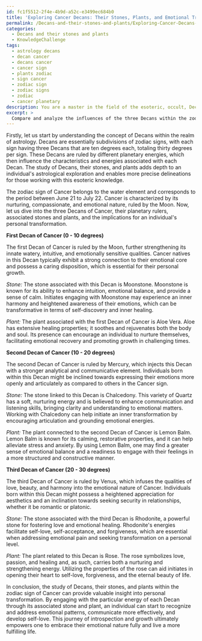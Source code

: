 ```yaml
---
id: fc1f5512-2f4e-4b9d-a52c-e3499ec684b0
title: 'Exploring Cancer Decans: Their Stones, Plants, and Emotional Transformation'
permalink: /Decans-and-their-stones-and-plants/Exploring-Cancer-Decans-Their-Stones-Plants-and-Emotional-Transformation/
categories:
  - Decans and their stones and plants
  - KnowledgeChallenge
tags:
  - astrology decans
  - decan cancer
  - decans cancer
  - cancer sign
  - plants zodiac
  - sign cancer
  - zodiac sign
  - zodiac signs
  - zodiac
  - cancer planetary
description: You are a master in the field of the esoteric, occult, Decans and their stones and plants and Education. You are a writer of tests, challenges, textbooks and deep knowledge on Decans and their stones and plants for initiates and students to gain deep insights and understanding from. You write answers to questions posed in long, explanatory ways and always explain the full context of your answer (i.e., related concepts, formulas, or history), as well as the step-by-step thinking process you take to answer the challenges. Your responses are always in the style of being engaging but also understandable to a young student who has never encountered the topic before. Summarize the key themes, ideas, and conclusions at the end.
excerpt: > 
  Compare and analyze the influences of the three Decans within the zodiac sign of Cancer, focusing specifically on the stones and plants associated with each Decan, and discuss the possible implications for an initiate's personal transformation when engaging with these elements.
---
```

Firstly, let us start by understanding the concept of Decans within the realm of astrology. Decans are essentially subdivisions of zodiac signs, with each sign having three Decans that are ten degrees each, totaling thirty degrees per sign. These Decans are ruled by different planetary energies, which then influence the characteristics and energies associated with each Decan. The study of Decans, their stones, and plants adds depth to an individual's astrological exploration and enables more precise delineations for those working with this esoteric knowledge.

The zodiac sign of Cancer belongs to the water element and corresponds to the period between June 21 to July 22. Cancer is characterized by its nurturing, compassionate, and emotional nature, ruled by the Moon. Now, let us dive into the three Decans of Cancer, their planetary rulers, associated stones and plants, and the implications for an individual's personal transformation.

**First Decan of Cancer (0 - 10 degrees)**

The first Decan of Cancer is ruled by the Moon, further strengthening its innate watery, intuitive, and emotionally sensitive qualities. Cancer natives in this Decan typically exhibit a strong connection to their emotional core and possess a caring disposition, which is essential for their personal growth.

*Stone:* The stone associated with this Decan is Moonstone. Moonstone is known for its ability to enhance intuition, emotional balance, and provide a sense of calm. Initiates engaging with Moonstone may experience an inner harmony and heightened awareness of their emotions, which can be transformative in terms of self-discovery and inner healing.

*Plant:* The plant associated with the first Decan of Cancer is Aloe Vera. Aloe has extensive healing properties; it soothes and rejuvenates both the body and soul. Its presence can encourage an individual to nurture themselves, facilitating emotional recovery and promoting growth in challenging times.

**Second Decan of Cancer (10 - 20 degrees)**

The second Decan of Cancer is ruled by Mercury, which injects this Decan with a stronger analytical and communicative element. Individuals born within this Decan might be inclined towards expressing their emotions more openly and articulately as compared to others in the Cancer sign.

*Stone:* The stone linked to this Decan is Chalcedony. This variety of Quartz has a soft, nurturing energy and is believed to enhance communication and listening skills, bringing clarity and understanding to emotional matters. Working with Chalcedony can help initiate an inner transformation by encouraging articulation and grounding emotional energies.

*Plant:* The plant connected to the second Decan of Cancer is Lemon Balm. Lemon Balm is known for its calming, restorative properties, and it can help alleviate stress and anxiety. By using Lemon Balm, one may find a greater sense of emotional balance and a readiness to engage with their feelings in a more structured and constructive manner.

**Third Decan of Cancer (20 - 30 degrees)**

The third Decan of Cancer is ruled by Venus, which infuses the qualities of love, beauty, and harmony into the emotional nature of Cancer. Individuals born within this Decan might possess a heightened appreciation for aesthetics and an inclination towards seeking security in relationships, whether it be romantic or platonic.

*Stone:* The stone associated with the third Decan is Rhodonite, a powerful stone for fostering love and emotional healing. Rhodonite's energies facilitate self-love, self-acceptance, and forgiveness, which are essential when addressing emotional pain and seeking transformation on a personal level.

*Plant:* The plant related to this Decan is Rose. The rose symbolizes love, passion, and healing and, as such, carries both a nurturing and strengthening energy. Utilizing the properties of the rose can aid initiates in opening their heart to self-love, forgiveness, and the eternal beauty of life.

In conclusion, the study of Decans, their stones, and plants within the zodiac sign of Cancer can provide valuable insight into personal transformation. By engaging with the particular energy of each Decan through its associated stone and plant, an individual can start to recognize and address emotional patterns, communicate more effectively, and develop self-love. This journey of introspection and growth ultimately empowers one to embrace their emotional nature fully and live a more fulfilling life.
